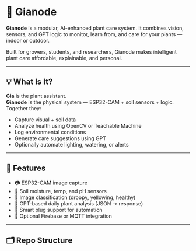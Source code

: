 # 🌿 Gianode

**Gianode** is a modular, AI-enhanced plant care system. It combines vision, sensors, and GPT logic to monitor, learn from, and care for your plants — indoor or outdoor.

Built for growers, students, and researchers, Gianode makes intelligent plant care affordable, explainable, and personal.

---

## 💡 What Is It?

**Gia** is the plant assistant.  
**Gianode** is the physical system — ESP32-CAM + soil sensors + logic.  
Together they:
- Capture visual + soil data
- Analyze health using OpenCV or Teachable Machine
- Log environmental conditions
- Generate care suggestions using GPT
- Optionally automate lighting, watering, or alerts

---

## 🧰 Features

- 📷 ESP32-CAM image capture
- 🌱 Soil moisture, temp, and pH sensors
- 🧠 Image classification (droopy, yellowing, healthy)
- 🧬 GPT-based daily plant analysis (JSON → response)
- 🔌 Smart plug support for automation
- 📡 Optional Firebase or MQTT integration

---

## 🗂️ Repo Structure